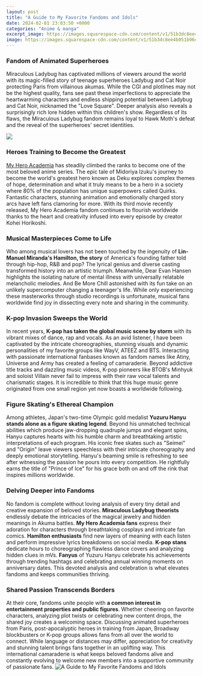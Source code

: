 ```yaml
---
layout: post
title: "A Guide to My Favorite Fandoms and Idols"
date: 2024-02-01 23:03:50 +0000
categories: "Anime & manga"
excerpt_image: https://images.squarespace-cdn.com/content/v1/51b3dc8ee4b051b96ceb10de/1588286120325-HOGKQETARLQJ5NRBDOKA/fandom2-1-1.jpg
image: https://images.squarespace-cdn.com/content/v1/51b3dc8ee4b051b96ceb10de/1588286120325-HOGKQETARLQJ5NRBDOKA/fandom2-1-1.jpg
---
```


### Fandom of Animated Superheroes  
Miraculous Ladybug has captivated millions of viewers around the world with its magic-filled story of teenage superheroes Ladybug and Cat Noir protecting Paris from villainous akumas. While the CGI and plotlines may not be the highest quality, fans see past these imperfections to appreciate the heartwarming characters and endless shipping potential between Ladybug and Cat Noir, nicknamed the "Love Square". Deeper analysis also reveals a surprisingly rich lore hidden within this children's show. Regardless of its flaws, the Miraculous Ladybug fandom remains loyal to Hawk Moth's defeat and the reveal of the superheroes' secret identities.

![](https://orig00.deviantart.net/b415/f/2016/248/5/e/my_top_13_favorite_fandoms_by_doraemonfan4life-dagk7rh.jpg)
### Heroes Training to Become the Greatest  
[My Hero Academia](https://yt.io.vn/collection/alfieri) has steadily climbed the ranks to become one of the most beloved anime series. The epic tale of Midoriya Izuku's journey to become the world's greatest hero known as Deku explores complex themes of hope, determination and what it truly means to be a hero in a society where 80% of the population has unique superpowers called Quirks. Fantastic characters, stunning animation and emotionally charged story arcs have left fans clamoring for more. With its third movie recently released, My Hero Academia fandom continues to flourish worldwide thanks to the heart and creativity infused into every episode by creator Kohei Horikoshi.   
### Musical Masterpieces Come to Life
Who among musical lovers has not been touched by the ingenuity of **Lin-Manuel Miranda's Hamilton, the story** of America's founding father told through hip-hop, R&B and pop? The lyrical genius and diverse casting transformed history into an artistic triumph. Meanwhile, Dear Evan Hansen highlights the isolating nature of mental illness with universally relatable melancholic melodies. And Be More Chill astonished with its fun take on an unlikely supercomputer changing a teenager's life. While only experiencing these masterworks through studio recordings is unfortunate, musical fans worldwide find joy in dissecting every note and sharing in the community.
### K-pop Invasion Sweeps the World  
In recent years, **K-pop has taken the global music scene by storm** with its vibrant mixes of dance, rap and vocals. As an avid listener, I have been captivated by the intricate choreographies, stunning visuals and dynamic personalities of my favorite groups like WayV, ATEEZ and BTS. Interacting with passionate international fanbases known as fandom names like Atiny, Universe and Army has created a feeling of camaraderie. Beyond addictive title tracks and dazzling music videos, K-pop pioneers like BTOB's Minhyuk and soloist Villain never fail to impress with their raw vocal talents and charismatic stages. It is incredible to think that this huge music genre originated from one small region yet now boasts a worldwide following.          
### Figure Skating's Ethereal Champion
Among athletes, Japan's two-time Olympic gold medalist **Yuzuru Hanyu stands alone as a figure skating legend**. Beyond his unmatched technical abilities which produce jaw-dropping quadruple jumps and elegant spins, Hanyu captures hearts with his humble charm and breathtaking artistic interpretations of each program. His iconic free skates such as "Seimei" and "Origin" leave viewers speechless with their intricate choreography and deeply emotional storytelling. Hanyu's beaming smile is refreshing to see after witnessing the passion he pours into every competition. He rightfully earns the title of "Prince of Ice" for his grace both on and off the rink that inspires millions worldwide.
### Delving Deeper into Fandoms
No fandom is complete without loving analysis of every tiny detail and creative expansion of beloved stories. **Miraculous Ladybug theorists** endlessly debate the intricacies of the magical jewelry and hidden meanings in Akuma battles. **My Hero Academia fans** express their adoration for characters through breathtaking cosplays and intricate fan comics. **Hamilton enthusiasts** find new layers of meaning with each listen and perform impressive lyrics breakdowns on social media. **K-pop stans** dedicate hours to choreographing flawless dance covers and analyzing hidden clues in mVs. **Fanyus** of Yuzuru Hanyu celebrate his achievements through trending hashtags and celebrating annual winning moments on anniversary dates. This devoted analysis and celebration is what elevates fandoms and keeps communities thriving.   
### Shared Passion Transcends Borders 
At their core, fandoms unite people with **a common interest in entertainment properties and public figures**. Whether cheering on favorite characters, analyzing plot twists or celebrating new content drops, the shared joy creates a welcoming space. Discussing animated superheroes from Paris, post-apocalyptic heroes in training from Japan, Broadway blockbusters or K-pop groups allows fans from all over the world to connect. While language or distances may differ, appreciation for creativity and stunning talent brings fans together in an uplifting way. This international camaraderie is what keeps beloved fandoms alive and constantly evolving to welcome new members into a supportive community of passionate fans.
![A Guide to My Favorite Fandoms and Idols](https://images.squarespace-cdn.com/content/v1/51b3dc8ee4b051b96ceb10de/1588286120325-HOGKQETARLQJ5NRBDOKA/fandom2-1-1.jpg)